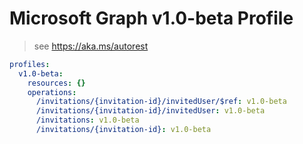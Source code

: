 # Microsoft Graph v1.0-beta Profile

> see https://aka.ms/autorest

``` yaml
profiles:
  v1.0-beta:
    resources: {}
    operations:
      /invitations/{invitation-id}/invitedUser/$ref: v1.0-beta
      /invitations/{invitation-id}/invitedUser: v1.0-beta
      /invitations: v1.0-beta
      /invitations/{invitation-id}: v1.0-beta

```
